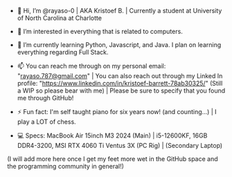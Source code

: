 - 👋 Hi, I’m @rayaso-0 | AKA Kristoef B. | Currently a student at University of North Carolina at Charlotte 

- 👀 I’m interested in everything that is related to computers. 

- 🌱 I’m currently learning Python, Javascript, and Java. I plan on learning everything regarding Full Stack. 

- 📫 You can reach me through on my personal email: "rayaso.787@gmail.com" | You can also reach out through my Linked In profile: "https://www.linkedin.com/in/kristoef-barrett-78ab30325/" (Still a WIP so please bear with me) | Please be sure to specify that you found me through GitHub! 

- ⚡ Fun fact: I'm self taught piano for six years now! (and counting...) | I play a LOT of chess.

- 💻 Specs: MacBook Air 15inch M3 2024 (Main) | i5-12600KF, 16GB DDR4-3200, MSI RTX 4060 Ti Ventus 3X (PC Rig) | (Secondary Laptop)

(I will add more here once I get my feet more wet in the GitHub space and the programming community in general!)
